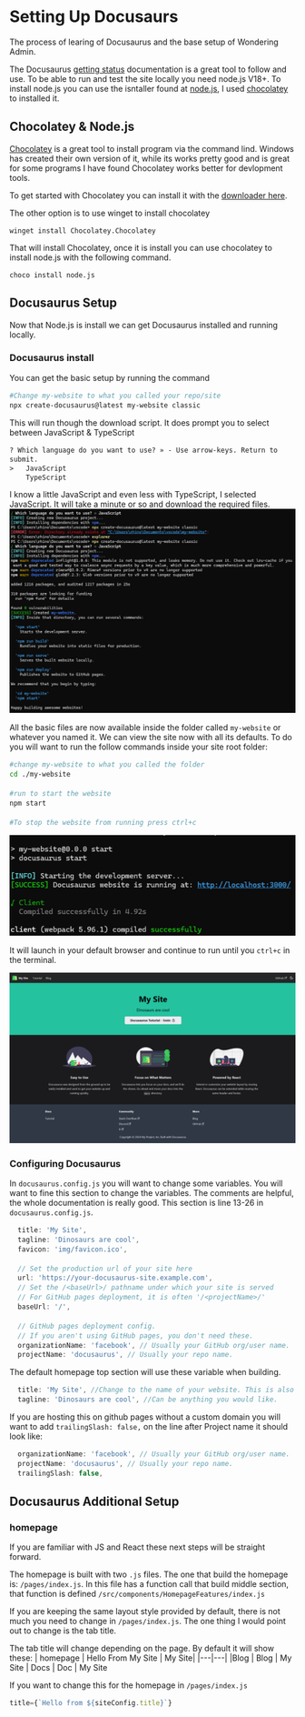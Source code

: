 # Setting Up Docusaurs
The process of learing of Docusaurus and the base setup of Wondering Admin. 

<!--intro-->

The Docusaurus [getting status](https://docusaurus.io/docs/installation) documentation is a great tool to follow and use. To be able to run and test the site locally you need node.js V18+. To install node.js you can use the isntaller found at [node.js](https://nodejs.org/en/download/package-manager), I used [chocolatey](https://chocolatey.org/install) to installed it. 

## Chocolatey & Node.js
[Chocolatey](https://chocolatey.org/) is a great tool to install program via the command lind. Windows has created their own version of it, while its works pretty good and is great for some programs I have found Chocolatey works better for devlopment tools.

To get started with Chocolatey you can install it with the [downloader here](https://chocolatey.org/install#generic). 

The other option is to use winget to install chocolatey 
```
winget install Chocolatey.Chocolatey
```
That will install Chocolatey, once it is install you can use chocolatey to install node.js with the following command. 
```
choco install node.js
```

## Docusaurus Setup

Now that Node.js is install we can get Docusaurus installed and running locally. 

### Docusaurus install

You can get the basic setup by running the command 
``` bash
#Change my-website to what you called your repo/site 
npx create-docusaurus@latest my-website classic
```
This will run though the download script. It does prompt you to select between JavaScript & TypeScript
``` 
? Which language do you want to use? » - Use arrow-keys. Return to submit.
>   JavaScript
    TypeScript
```
 
 I know a little JavaScript and even less with TypeScript, I selected JavaScript. It will take a minute or so and download the required files. 
![Downloading files](./img/create-docusaurus-out1.png)



 All the basic files are now available inside the folder called `my-website` or whatever you named it.  We can view the site now with all its defaults. To do you will want to run the follow commands inside your site root folder:
``` bash
#change my-website to what you called the folder
cd ./my-website

#run to start the website
npm start

#To stop the website from running press ctrl+c
```
![Building Site](./img/npmstart.png)

It will launch in your default browser and continue to run until you `ctrl+c` in the terminal. 

![defaultSite](./img/DefaultSite.png)


### Configuring Docusaurus

In `docusaurus.config.js` you will want to change some variables. You will want to fine this section to change the variables. The comments are helpful, the whole documentation is really good. This section is line 13-26 in `docusaurus.config.js`. 
```js
  title: 'My Site',
  tagline: 'Dinosaurs are cool',
  favicon: 'img/favicon.ico',

  // Set the production url of your site here
  url: 'https://your-docusaurus-site.example.com',
  // Set the /<baseUrl>/ pathname under which your site is served
  // For GitHub pages deployment, it is often '/<projectName>/'
  baseUrl: '/',

  // GitHub pages deployment config.
  // If you aren't using GitHub pages, you don't need these.
  organizationName: 'facebook', // Usually your GitHub org/user name.
  projectName: 'docusaurus', // Usually your repo name.
```

The default homepage top section will use these variable when building. 
```js
  title: 'My Site', //Change to the name of your website. This is also used in title tab
  tagline: 'Dinosaurs are cool', //Can be anything you would like. 
```

If you are hosting this on github pages without a custom domain you will want to add `trailingSlash: false,` on the line after Project name it should look like: 
```js
  organizationName: 'facebook', // Usually your GitHub org/user name.
  projectName: 'docusaurus', // Usually your repo name.
  trailingSlash: false,
```

## Docusaurus Additional Setup

### homepage
If you are familiar with JS and React these next steps will be straight forward. 

The homepage is built with two `.js` files. The one that build the homepage is: `/pages/index.js`. In this file has a function call that build middle section, that function is defined `/src/components/HomepageFeatures/index.js`

If you are keeping the same layout style provided by default, there is not much you need to change in `/pages/index.js`. The one thing I would point out to change is the tab title. 

The tab title will change depending on the page. By default it will show these:
| homepage | Hello From My Site \| My Site|
|---|---|
|Blog | Blog \| My Site 
| Docs | Doc \| My Site

If you want to change this for the homepage in `/pages/index.js`
```js
title={`Hello from ${siteConfig.title}`}
```


